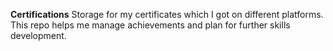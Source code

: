 **Certifications**
Storage for my certificates which I got on different platforms. This repo helps me manage achievements and plan for further skills development.
